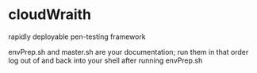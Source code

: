 # cloudWraith
rapidly deployable pen-testing framework

envPrep.sh and master.sh are your documentation; run them in that order
log out of and back into your shell after running envPrep.sh